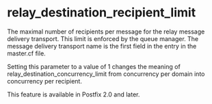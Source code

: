 # relay_destination_recipient_limit 

 The maximal number of recipients per message for the relay
message delivery transport. This limit is enforced by the queue
manager. The message delivery transport name is the first field in
the entry in the master.cf file.  

 Setting this parameter to a value of 1 changes the meaning of
relay_destination_concurrency_limit from concurrency per domain
into concurrency per recipient.  

 This feature is available in Postfix 2.0 and later. 


